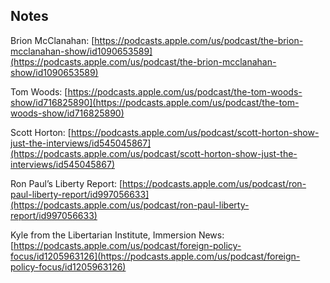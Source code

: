 ## Notes

Brion McClanahan:
[https://podcasts.apple.com/us/podcast/the-brion-mcclanahan-show/id1090653589](https://podcasts.apple.com/us/podcast/the-brion-mcclanahan-show/id1090653589)

Tom Woods:
[https://podcasts.apple.com/us/podcast/the-tom-woods-show/id716825890](https://podcasts.apple.com/us/podcast/the-tom-woods-show/id716825890)

Scott Horton:
[https://podcasts.apple.com/us/podcast/scott-horton-show-just-the-interviews/id545045867](https://podcasts.apple.com/us/podcast/scott-horton-show-just-the-interviews/id545045867)

Ron Paul’s Liberty Report:
[https://podcasts.apple.com/us/podcast/ron-paul-liberty-report/id997056633](https://podcasts.apple.com/us/podcast/ron-paul-liberty-report/id997056633)

Kyle from the Libertarian Institute, Immersion News:
[https://podcasts.apple.com/us/podcast/foreign-policy-focus/id1205963126](https://podcasts.apple.com/us/podcast/foreign-policy-focus/id1205963126)
